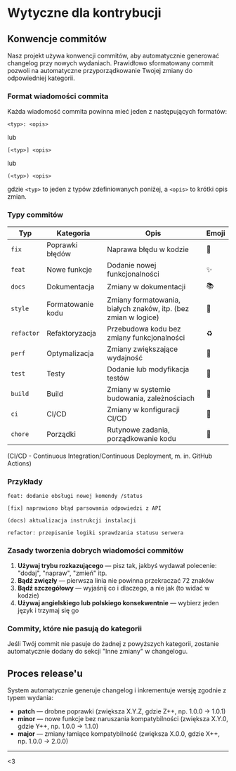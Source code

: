 # Wytyczne dla kontrybucji

## Konwencje commitów

Nasz projekt używa konwencji commitów, aby automatycznie generować changelog przy nowych wydaniach. Prawidłowo sformatowany commit pozwoli na automatyczne przyporządkowanie Twojej zmiany do odpowiedniej kategorii.

### Format wiadomości commita

Każda wiadomość commita powinna mieć jeden z następujących formatów:

```
<typ>: <opis>
```

lub

```
[<typ>] <opis>
```

lub

```
(<typ>) <opis>
```

gdzie `<typ>` to jeden z typów zdefiniowanych poniżej, a `<opis>` to krótki opis zmian.

### Typy commitów

| Typ | Kategoria | Opis | Emoji |
|-----|-----------|------|-------|
| `fix` | Poprawki błędów | Naprawa błędu w kodzie | 🐛 |
| `feat` | Nowe funkcje | Dodanie nowej funkcjonalności | ✨ |
| `docs` | Dokumentacja | Zmiany w dokumentacji | 📚 |
| `style` | Formatowanie kodu | Zmiany formatowania, białych znaków, itp. (bez zmian w logice) | 💎 |
| `refactor` | Refaktoryzacja | Przebudowa kodu bez zmiany funkcjonalności | ♻️ |
| `perf` | Optymalizacja | Zmiany zwiększające wydajność | 🚀 |
| `test` | Testy | Dodanie lub modyfikacja testów | 🧪 |
| `build` | Build | Zmiany w systemie budowania, zależnościach | 🔧 |
| `ci` | CI/CD | Zmiany w konfiguracji CI/CD | 🤖 |
| `chore` | Porządki | Rutynowe zadania, porządkowanie kodu | 🧹 |

(CI/CD - Continuous Integration/Continuous Deployment, m. in. GitHub Actions)
### Przykłady

```
feat: dodanie obsługi nowej komendy /status
```

```
[fix] naprawiono błąd parsowania odpowiedzi z API
```

```
(docs) aktualizacja instrukcji instalacji
```

```
refactor: przepisanie logiki sprawdzania statusu serwera
```

### Zasady tworzenia dobrych wiadomości commitów

1. **Używaj trybu rozkazującego** — pisz tak, jakbyś wydawał polecenie: "dodaj", "napraw", "zmień" itp.
2. **Bądź zwięzły** — pierwsza linia nie powinna przekraczać 72 znaków
3. **Bądź szczegółowy** — wyjaśnij co i dlaczego, a nie jak (to widać w kodzie)
4. **Używaj angielskiego lub polskiego konsekwentnie** — wybierz jeden język i trzymaj się go

### Commity, które nie pasują do kategorii

Jeśli Twój commit nie pasuje do żadnej z powyższych kategorii, zostanie automatycznie dodany do sekcji "Inne zmiany" w changelogu.

## Proces release'u

System automatycznie generuje changelog i inkrementuje wersję zgodnie z typem wydania:

- **patch** — drobne poprawki (zwiększa X.Y.Z, gdzie Z++, np. 1.0.0 -> 1.0.1)
- **minor** — nowe funkcje bez naruszania kompatybilności (zwiększa X.Y.0, gdzie Y++, np. 1.0.0 -> 1.1.0)
- **major** — zmiany łamiące kompatybilność (zwiększa X.0.0, gdzie X++, np. 1.0.0 -> 2.0.0)
---

<3